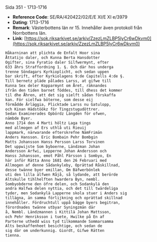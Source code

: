 Sida 351 - 1713-1716

- **Reference Code**: SE/RA/420422/02/E/E XI/E XI e/3979
- **Dating**: 1713-1716
- **Remark**: Västerbottens län nr 15. Innehåller även protokoll från Norrbottens län.
- **Link**: [https://sok.riksarkivet.se/arkiv/ZzezLmZLBP5lyCr6wDkvm0](https://sok.riksarkivet.se/arkiv/ZzezLmZLBP5lyCr6wDkvm0)

```txt linenums="1"
Håkarninan att plichta de Enfalt Hoor sina
Åttatijo daler, och Kunna Berta Hansdotter
Ogifter, sina Fyratio daler Silfwermynt, efter
633 åhrs Straffordning 1. §. Och där hos underga
trenne Söndagars Kyrkioplicht, och sedan uppen
bar skrift, efter Kyrkiolagens 9:de Capitells 4:de §.
Till bernetz pläde pålades Larss, at gifwe till
Kunna Sex deler Kopparmynt om Året, räknandes
ifrån den tiden barnet föddes, till dhess det kommer
til dhe Åhren, att det sig sielft sådan förskaffa
kan. För sielfwa böterne, som desse eij
förmådde Ärläggia, Plicktade Larss nu Gatulopp,
och Kinan Hädstöökz för Tingzstugudöttrer.
Sedan Examinerades Opbördz Längden för ofwen,
nämbde Byer.
Anno 1714 den 4 Marti höltz Laga tings
med allmogen af Ers uthlå uti Rieuij
lappmark, närwarande efterskrefne NämFrimän
Anders Hansson. Eric Bombain Pehr Bombgin
Matts Johansson Hanss Persson Larss Torvinen
Det uppwijste Som byboerne, Ländzman Johan
Andersson Arfwi, Lepperne Johan Andersson och
Hanss Johansson, emot Påhl Pärsson i Sombyo, En
här inför Rätta Anno 1681 den 26 Februari med
Allmogen af denne Sådankyleby, Oprättad Råskillnad,
desse twänne byer emillan, Om Bäfwerbönlek
uti den lilla älfwen Råjå, så lydande, att berörde
Altskulle tihlhelften hwardera Byn, nembl.
Sombyobderne den öfre delen, och Sodankylä den
andra Halfwa delen nyttia, och det till twärdeliga
tyder, men Sodankylä Lapperne skola stuer i Anders sig
tillägna, än samma förlijkning och oprättad skillnad
innehåller. Fördruchtull uppå bägge byers begitran,
förordnades twänne utbyar Syningzmän där
å, Nembl. Ländzmannen i Kittilä Johan Mattsson,
och Pehr Henriksson i tuete, Hwilke på En af
Parterne uthedd wiss tyd tilkommande Sommarsamma
Alts beskaffenheet besichtige, och sedan de
sig där om underkunnig. Giordt, Gifwe Rätten
tienna.
```
